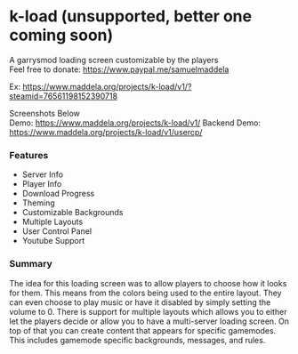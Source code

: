 # k-load (unsupported, better one coming soon)

A garrysmod loading screen customizable by the players  
Feel free to donate: https://www.paypal.me/samuelmaddela

Ex: https://www.maddela.org/projects/k-load/v1/?steamid=76561198152390718

Screenshots Below  
Demo: https://www.maddela.org/projects/k-load/v1/
Backend Demo: https://www.maddela.org/projects/k-load/v1/usercp/

### Features
- Server Info
- Player Info
- Download Progress
- Theming
- Customizable Backgrounds
- Multiple Layouts
- User Control Panel
- Youtube Support

### Summary  
The idea for this loading screen was to allow players to choose how it looks for them. This means from the colors being used to the entire layout. They can even choose to play music or have it disabled by simply setting the volume to 0. There is support for multiple layouts which allows you to either let the players decide or allow you to have a multi-server loading screen. On top of that you can create content that appears for specific gamemodes. This includes gamemode specific backgrounds, messages, and rules.
